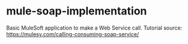 # mule-soap-implementation
Basic MuleSoft application to make a Web Service call.
Tutorial source: https://mulesy.com/calling-consuming-soap-service/